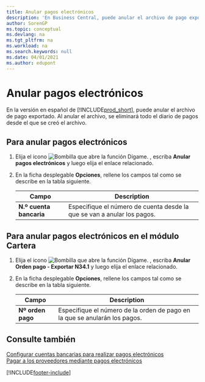 ```yaml
---
title: Anular pagos electrónicos
description: 'En Business Central, puede anular el archivo de pago exportado. Al anular el archivo, se eliminará todo el diario de pagos desde el que se creó el archivo.'
author: SorenGP
ms.topic: conceptual
ms.devlang: na
ms.tgt_pltfrm: na
ms.workload: na
ms.search.keywords: null
ms.date: 04/01/2021
ms.author: edupont
---
```

# <a name="void-electronic-payments"></a><a name="void-electronic-payments"></a><a name="void-electronic-payments"></a><a name="void-electronic-payments"></a>Anular pagos electrónicos

En la versión en español de [!INCLUDE[prod_short](../../includes/prod_short.md)], puede anular el archivo de pago exportado. Al anular el archivo, se eliminará todo el diario de pagos desde el que se creó el archivo.  

## <a name="to-void-electronic-payments"></a><a name="to-void-electronic-payments"></a><a name="to-void-electronic-payments"></a><a name="to-void-electronic-payments"></a>Para anular pagos electrónicos

1. Elija el icono ![Bombilla que abre la función Dígame.](../../media/ui-search/search_small.png "Dígame qué desea hacer") , escriba **Anular pagos electrónicos** y luego elija el enlace relacionado.  
2. En la ficha desplegable **Opciones**, rellene los campos tal como se describe en la tabla siguiente.  

    |Campo|Description|  
    |-----|-----------|  
    |**N.º cuenta bancaria**|Especifique el número de cuenta desde la que se van a anular los pagos.|  

## <a name="to-void-electronic-payments-in-the-cartera-module"></a><a name="to-void-electronic-payments-in-the-cartera-module"></a><a name="to-void-electronic-payments-in-the-cartera-module"></a><a name="to-void-electronic-payments-in-the-cartera-module"></a>Para anular pagos electrónicos en el módulo Cartera

1. Elija el icono ![Bombilla que abre la función Dígame.](../../media/ui-search/search_small.png "Dígame qué desea hacer") , escriba **Anular Orden pago - Exportar N34.1** y luego elija el enlace relacionado.  
2. En la ficha desplegable **Opciones**, rellene los campos tal como se describe en la tabla siguiente.  

    |Campo|Description|  
    |-----|-----------|  
    |**Nº orden pago**|Especifique el número de la orden de pago en la que se anularán los pagos.|  

## <a name="see-also"></a><a name="see-also"></a><a name="see-also"></a><a name="see-also"></a>Consulte también

[Configurar cuentas bancarias para realizar pagos electrónicos](how-to-set-up-bank-accounts-for-electronic-payments.md)  
[Pagar a los proveedores mediante pagos electrónicos](how-to-pay-vendors-by-using-electronic-payments.md)  


[!INCLUDE[footer-include](../../includes/footer-banner.md)]

